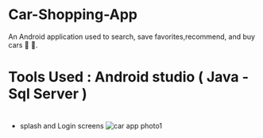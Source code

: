 # Car-Shopping-App

 An Android application used to search, save favorites,recommend, and buy cars :car:
:red_car:.

# Tools Used : Android studio ( Java - Sql Server )
#
* splash and Login screens
![car app photo1](https://user-images.githubusercontent.com/71784734/115339312-c9f64300-a1a4-11eb-9eee-c0bb00ffcae4.png)
